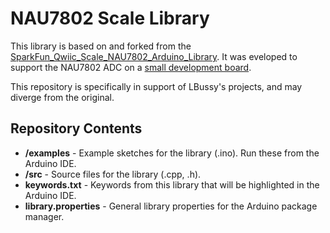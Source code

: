 NAU7802 Scale Library
===========================================================

This library is based on and forked from the [SparkFun_Qwiic_Scale_NAU7802_Arduino_Library](https://github.com/sparkfun/SparkFun_Qwiic_Scale_NAU7802_Arduino_Library). It was eveloped to support the NAU7802 ADC on a [small development board](https://www.sparkfun.com/products/15242).

This repository is specifically in support of LBussy's projects, and may diverge from the original.

Repository Contents
-------------------

* **/examples** - Example sketches for the library (.ino). Run these from the Arduino IDE. 
* **/src** - Source files for the library (.cpp, .h).
* **keywords.txt** - Keywords from this library that will be highlighted in the Arduino IDE. 
* **library.properties** - General library properties for the Arduino package manager. 
